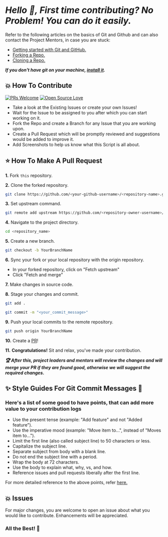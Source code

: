 # ***Hello 👋, First time contributing? No Problem! You can do it easily.***

Refer to the following articles on the basics of Git and Github and can also contact the Project Mentors, in case you are stuck:

- [Getting started with Git and GitHub.](https://docs.github.com/en/free-pro-team@latest/github/getting-started-with-github)
- [Forking a Repo.](https://help.github.com/en/github/getting-started-with-github/fork-a-repo)
- [Cloning a Repo.](https://help.github.com/en/desktop/contributing-to-projects/creating-a-pull-request)

***If you don't have git on your machine, [install it](https://help.github.com/articles/set-up-git/).***

## 💥 How To Contribute

[![PRs Welcome](https://img.shields.io/badge/PRs-welcome-brightgreen.svg?style=flat-square)](http://makeapullrequest.com)
[![Open Source Love](https://badges.frapsoft.com/os/v1/open-source.png?v=103)](https://github.com/ellerbrock/open-source-badges/)

- Take a look at the Existing Issues or create your own Issues!
- Wait for the Issue to be assigned to you after which you can start working on it.
- Fork the Repo and create a Branch for any Issue that you are working upon.
- Create a Pull Request which will be promptly reviewed and suggestions would be added to improve it.
- Add Screenshots to help us know what this Script is all about.


## ⭐ How To Make A Pull Request

**1.** Fork `this` repository.

**2.** Clone the forked repository.

```bash
git clone https://github.com/<your-github-username>/<repository-name>.git
```

**3.** Set upstream command.

```bash
git remote add upstream https://github.com/<repository-owner-username>/<repository-name>.git
```

**4.** Navigate to the project directory.

```bash
cd <repository_name>
```

**5.** Create a new branch.

```bash
git checkout -b YourBranchName
```

**6.** Sync your fork or your local repository with the origin repository.

- In your forked repository, click on "Fetch upstream"
- Click "Fetch and merge"

**7.** Make changes in source code.

**8.** Stage your changes and commit.

```bash
git add .
```

```bash
git commit -m "<your_commit_message>"
```

**9.** Push your local commits to the remote repository.

```bash
git push origin YourBranchName
```

**10.** Create a [PR](https://help.github.com/en/github/collaborating-with-issues-and-pull-requests/creating-a-pull-request)!

**11.** **Congratulations!** Sit and relax, you've made your contribution.

***:trophy: After this, project leaders and mentors will review the changes and will merge your PR if they are found good, otherwise we will suggest the required changes.***

## ✨ Style Guides For Git Commit Messages 📝

### Here's a list of some good to have points, that can add more value to your contribution logs

- Use the present tense (example: "Add feature" and not "Added feature").
- Use the imperative mood (example: "Move item to...", instead of "Moves item to...").
- Limit the first line (also called subject line) to 50 characters or less.
- Capitalize the subject line.
- Separate subject from body with a blank line.
- Do not end the subject line with a period.
- Wrap the body at 72 characters.
- Use the body to explain what, why, vs, and how.
- Reference issues and pull requests liberally after the first line.

For more detailed reference to the above points, refer [here.](https://cbea.ms/git-commit/)

## 💥 Issues

For major changes, you are welcome to open an issue  about what you would like to contribute. Enhancements will be appreciated.

### All the Best! 🥇
